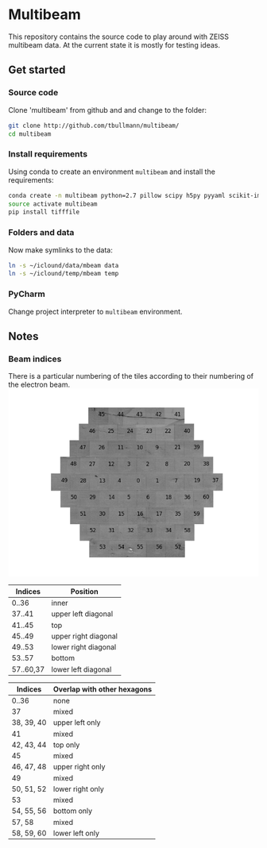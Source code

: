 # Multibeam

This repository contains the source code to play around with ZEISS multibeam data.
At the current state it is mostly for testing ideas.

## Get started

### Source code

Clone 'multibeam' from github and and change to the folder:

```bash
git clone http://github.com/tbullmann/multibeam/
cd multibeam
```
### Install requirements

Using conda to create an environment ```multibeam``` and install the requirements:
```bash
conda create -n multibeam python=2.7 pillow scipy h5py pyyaml scikit-image pandas pyramid
source activate multibeam
pip install tifffile
```

### Folders and data

Now make symlinks to the data:
``` bash
ln -s ~/iclound/data/mbeam data
ln -s ~/iclound/temp/mbeam temp
```

### PyCharm

Change project interpreter to ```multibeam``` environment.

## Notes

### Beam indices

There is a particular numbering of the tiles according to their numbering of the electron beam.
![Beam indices](docs/beam_indices.png)

|Indices|Position|
|-------|--------|
|0..36|inner|
|37..41|upper left diagonal|
|41..45|top|
|45..49|upper right diagonal|
|49..53|lower right diagonal|
|53..57|bottom|
|57..60,37|lower left diagonal|

|Indices|Overlap with other hexagons|
|-------|--------|
|0..36|none|
|37|mixed|
|38, 39, 40|upper left only|
|41|mixed|
|42, 43, 44|top only|
|45|mixed|
|46, 47, 48|upper right only|
|49|mixed|
|50, 51, 52|lower right only|
|53|mixed|
|54, 55, 56|bottom only|
|57, 58|mixed|
|58, 59, 60|lower left only|
